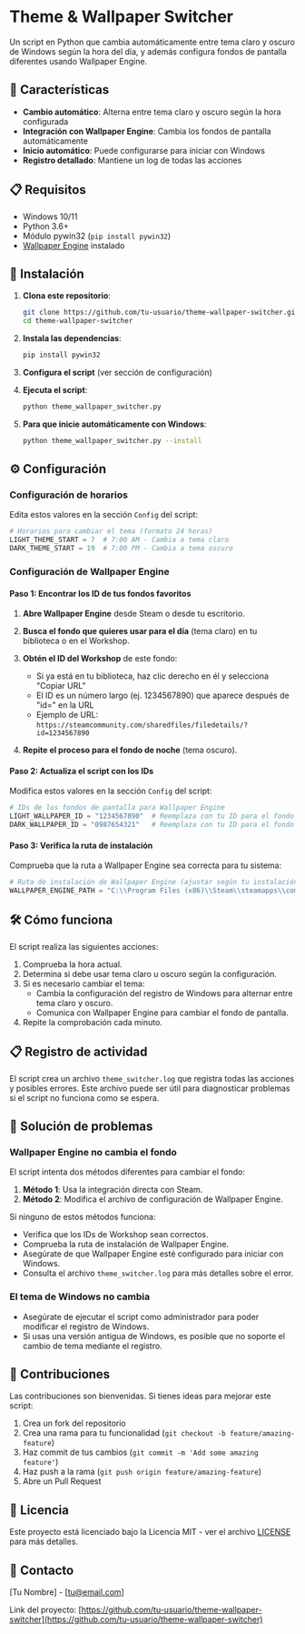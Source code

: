 # Theme & Wallpaper Switcher

Un script en Python que cambia automáticamente entre tema claro y oscuro de Windows según la hora del día, y además configura fondos de pantalla diferentes usando Wallpaper Engine.

## 🌟 Características

- **Cambio automático**: Alterna entre tema claro y oscuro según la hora configurada
- **Integración con Wallpaper Engine**: Cambia los fondos de pantalla automáticamente
- **Inicio automático**: Puede configurarse para iniciar con Windows
- **Registro detallado**: Mantiene un log de todas las acciones

## 📋 Requisitos

- Windows 10/11
- Python 3.6+
- Módulo pywin32 (`pip install pywin32`)
- [Wallpaper Engine](https://store.steampowered.com/app/431960/Wallpaper_Engine/) instalado

## 🚀 Instalación

1. **Clona este repositorio**:
   ```bash
   git clone https://github.com/tu-usuario/theme-wallpaper-switcher.git
   cd theme-wallpaper-switcher
   ```

2. **Instala las dependencias**:
   ```bash
   pip install pywin32
   ```

3. **Configura el script** (ver sección de configuración)

4. **Ejecuta el script**:
   ```bash
   python theme_wallpaper_switcher.py
   ```

5. **Para que inicie automáticamente con Windows**:
   ```bash
   python theme_wallpaper_switcher.py --install
   ```

## ⚙️ Configuración

### Configuración de horarios

Edita estos valores en la sección `Config` del script:

```python
# Horarios para cambiar el tema (formato 24 horas)
LIGHT_THEME_START = 7  # 7:00 AM - Cambia a tema claro
DARK_THEME_START = 19  # 7:00 PM - Cambia a tema oscuro
```

### Configuración de Wallpaper Engine

#### Paso 1: Encontrar los ID de tus fondos favoritos

1. **Abre Wallpaper Engine** desde Steam o desde tu escritorio.

2. **Busca el fondo que quieres usar para el día** (tema claro) en tu biblioteca o en el Workshop.

3. **Obtén el ID del Workshop** de este fondo:
   - Si ya está en tu biblioteca, haz clic derecho en él y selecciona "Copiar URL"
   - El ID es un número largo (ej. 1234567890) que aparece después de "id=" en la URL
   - Ejemplo de URL: `https://steamcommunity.com/sharedfiles/filedetails/?id=1234567890`

4. **Repite el proceso para el fondo de noche** (tema oscuro).

#### Paso 2: Actualiza el script con los IDs

Modifica estos valores en la sección `Config` del script:

```python
# IDs de los fondos de pantalla para Wallpaper Engine
LIGHT_WALLPAPER_ID = "1234567890"  # Reemplaza con tu ID para el fondo de día
DARK_WALLPAPER_ID = "0987654321"   # Reemplaza con tu ID para el fondo de noche
```

#### Paso 3: Verifica la ruta de instalación

Comprueba que la ruta a Wallpaper Engine sea correcta para tu sistema:

```python
# Ruta de instalación de Wallpaper Engine (ajustar según tu instalación)
WALLPAPER_ENGINE_PATH = "C:\\Program Files (x86)\\Steam\\steamapps\\common\\wallpaper_engine\\wallpaper32.exe"
```

## 🛠️ Cómo funciona

El script realiza las siguientes acciones:

1. Comprueba la hora actual.
2. Determina si debe usar tema claro u oscuro según la configuración.
3. Si es necesario cambiar el tema:
   - Cambia la configuración del registro de Windows para alternar entre tema claro y oscuro.
   - Comunica con Wallpaper Engine para cambiar el fondo de pantalla.
4. Repite la comprobación cada minuto.

## 📋 Registro de actividad

El script crea un archivo `theme_switcher.log` que registra todas las acciones y posibles errores. Este archivo puede ser útil para diagnosticar problemas si el script no funciona como se espera.

## 📱 Solución de problemas

### Wallpaper Engine no cambia el fondo

El script intenta dos métodos diferentes para cambiar el fondo:

1. **Método 1**: Usa la integración directa con Steam.
2. **Método 2**: Modifica el archivo de configuración de Wallpaper Engine.

Si ninguno de estos métodos funciona:

- Verifica que los IDs de Workshop sean correctos.
- Comprueba la ruta de instalación de Wallpaper Engine.
- Asegúrate de que Wallpaper Engine esté configurado para iniciar con Windows.
- Consulta el archivo `theme_switcher.log` para más detalles sobre el error.

### El tema de Windows no cambia

- Asegúrate de ejecutar el script como administrador para poder modificar el registro de Windows.
- Si usas una versión antigua de Windows, es posible que no soporte el cambio de tema mediante el registro.

## 🤝 Contribuciones

Las contribuciones son bienvenidas. Si tienes ideas para mejorar este script:

1. Crea un fork del repositorio
2. Crea una rama para tu funcionalidad (`git checkout -b feature/amazing-feature`)
3. Haz commit de tus cambios (`git commit -m 'Add some amazing feature'`)
4. Haz push a la rama (`git push origin feature/amazing-feature`)
5. Abre un Pull Request

## 📜 Licencia

Este proyecto está licenciado bajo la Licencia MIT - ver el archivo [LICENSE](LICENSE) para más detalles.

## 📧 Contacto

[Tu Nombre] - [tu@email.com]

Link del proyecto: [https://github.com/tu-usuario/theme-wallpaper-switcher](https://github.com/tu-usuario/theme-wallpaper-switcher)